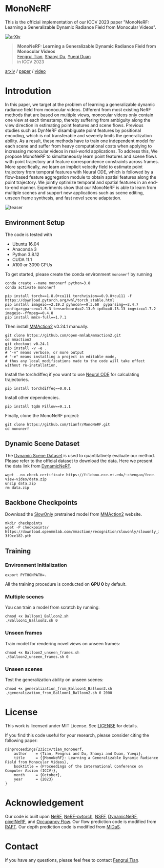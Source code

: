 # MonoNeRF
This is the official implementation of our ICCV 2023 paper "MonoNeRF: Learning a Generalizable Dynamic Radiance Field from Monocular Videos".

[![arXiv](https://img.shields.io/badge/arXiv-2212.13056-b31b1b.svg)](https://arxiv.org/abs/2212.13056)

> **MonoNeRF: Learning a Generalizable Dynamic Radiance Field from Monocular Videos**<br>
> [Fengrui Tian](http://tianfr.github.io), [Shaoyi Du](https://gr.xjtu.edu.cn/en/web/dushaoyi/home), [Yueqi Duan](https://duanyueqi.github.io/) <br>
in ICCV 2023 <br>

[arxiv](https://arxiv.org/abs/2212.13056) / [paper](#) / [video](https://youtu.be/A6O4Q3PZZ18)

# Introdution

In this paper, we target at the problem of learning a generalizable dynamic radiance field from monocular videos. Different from most existing NeRF methods that are based on multiple views, monocular videos only contain one view at each timestamp, thereby suffering from ambiguity along the view direction in estimating point features and scene flows. Previous studies such as DynNeRF disambiguate point features by positional encoding, which is not transferable and severely limits the generalization ability. As a result, these methods have to train one independent model for each scene and suffer from heavy computational costs when applying to increasing monocular videos in real-world applications. To address this, We propose MonoNeRF to simultaneously learn point features and scene flows with point trajectory and feature correspondence constraints across frames. More specifically, we learn an implicit velocity field to estimate point trajectory from temporal features with Neural ODE, which is followed by a flow-based feature aggregation module to obtain spatial features along the point trajectory. We jointly optimize temporal and spatial features in an end-to-end manner. Experiments show that our MonoNeRF is able to learn from multiple scenes and support new applications such as scene editing, unseen frame synthesis, and fast novel scene adaptation.

![teaser](https://github.com/tianfr/MonoNeRF/assets/44290909/8308c051-6746-4638-bfe4-558d3c17c7ff)


## Environment Setup
The code is tested with
* Ubuntu 16.04
* Anaconda 3
* Python 3.8.12
* CUDA 11.1
* A100 or 3090 GPUs


To get started, please create the conda environment `mononerf` by running
```
conda create --name mononerf python=3.8
conda activate mononerf

pip install torch==1.8.0+cu111 torchvision==0.9.0+cu111 -f https://download.pytorch.org/whl/torch_stable.html
pip install imageio==2.19.2 pyhocon==0.3.60  pyparsing==2.4.7 configargparse==1.5.3 tensorboard==2.13.0 ipdb==0.13.13 imgviz==1.7.2 imageio--ffmpeg==0.4.8 
pip install mmcv-full==1.7.1
```
Then install [MMAction2](https://mmaction2.readthedocs.io/en/latest/get_started/installation.html) v0.24.1 manually.

```
git clone https://github.com/open-mmlab/mmaction2.git
cd mmaction2
git checkout v0.24.1
pip install -v -e .
# "-v" means verbose, or more output
# "-e" means installing a project in editable mode,
# thus any local modifications made to the code will take effect without re-installation.
```
Install the torchdiffeq if you want to use [Neural ODE](https://arxiv.org/abs/1806.07366) for calculating trajectories.
```
pip install torchdiffeq==0.0.1
```
Install other dependencies.
```
pip install tqdm Pillow==9.1.1
```
Finally, clone the MonoNeRF project:
```
git clone https://github.com/tianfr/MonoNeRF.git
cd mononerf
```
## Dynamic Scene Dataset
The [Dynamic Scene Dataset](https://www-users.cse.umn.edu/~jsyoon/dynamic_synth/) is used to
quantitatively evaluate our method. Please refer to the official dataset to download the data. Here we present the data link from [DynamicNeRF](https://github.com/gaochen315/DynamicNeRF).
```
wget --no-check-certificate https://filebox.ece.vt.edu/~chengao/free-view-video/data.zip
unzip data.zip
rm data.zip
```
## Backbone Checkpoints
Download the [SlowOnly](https://arxiv.org/abs/1812.03982) pretrained model from [MMAction2](https://mmaction2.readthedocs.io/en/latest/get_started/installation.html) website.
```
mkdir checkpoints
wget -P checkpoints/ https://download.openmmlab.com/mmaction/recognition/slowonly/slowonly_imagenet_pretrained_r50_8x8x1_150e_kinetics400_rgb/slowonly_imagenet_pretrained_r50_8x8x1_150e_kinetics400_rgb_20200912-3f9ce182.pth
```


## Training
### Environment Initialization
```
export PYTHONPATH=.
```
All the training procedure is conducted on **GPU 0** by default.
### Multiple scenes
You can train a model from scratch by running:
```
chmod +x Balloon1_Balloon2.sh
./Balloon1_Balloon2.sh 0
```

### Unseen frames
Train model for rendering novel views on unseen frames:
```
chmod +x Balloon2_unseen_frames.sh
./Balloon2_unseen_frames.sh 0
```

### Unseen scenes
Test the generalization ability on unseen scenes:
```
chmod +x generalization_from_Balloon1_Balloon2.sh
./generalization_from_Balloon1_Balloon2.sh 0 2000
```
# License
This work is licensed under MIT License. See [LICENSE](LICENSE) for details.

If you find this code useful for your research, please consider citing the following paper:
```
@inproceedings{23iccv/tian_mononerf,
    author    = {Tian, Fengrui and Du, Shaoyi and Duan, Yueqi},
    title     = {{MonoNeRF}: Learning a Generalizable Dynamic Radiance Field from Monocular Videos},
    booktitle = {Proceedings of the International Conference on Computer Vision (ICCV)},
    month     = {October},
    year      = {2023}
}
```
# Acknowledgement
Our code is built upon [NeRF](https://github.com/bmild/nerf), [NeRF-pytorch](https://github.com/yenchenlin/nerf-pytorch), [NSFF](https://github.com/zl548/Neural-Scene-Flow-Fields), [DynamicNeRF](https://github.com/gaochen315/DynamicNeRF), [pixelNeRF](https://github.com/sxyu/pixel-nerf), and [Occupancy Flow](https://github.com/autonomousvision/occupancy_flow). Our flow prediction code is modified from [RAFT](https://github.com/princeton-vl/RAFT). Our depth prediction code is modified from [MiDaS](https://github.com/isl-org/MiDaS).
# Contact
If you have any questions, please feel free to contact [Fengrui Tian](https://tianfr.github.io).
